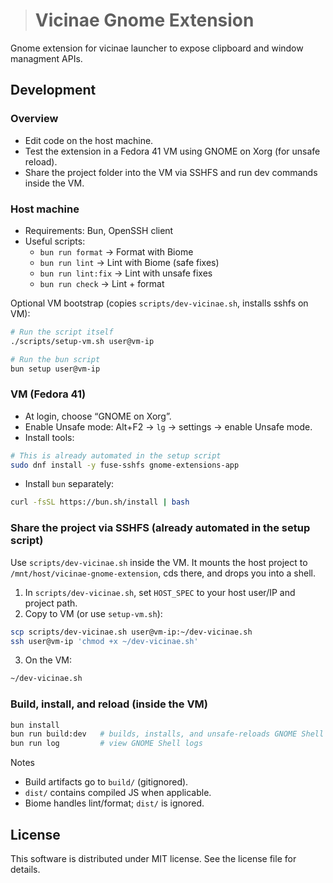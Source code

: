 > # Vicinae Gnome Extension

Gnome extension for vicinae launcher to expose clipboard and window managment APIs.

## Development

### Overview

- Edit code on the host machine.
- Test the extension in a Fedora 41 VM using GNOME on Xorg (for unsafe reload).
- Share the project folder into the VM via SSHFS and run dev commands inside the VM.

### Host machine

- Requirements: Bun, OpenSSH client
- Useful scripts:
  - `bun run format` → Format with Biome
  - `bun run lint` → Lint with Biome (safe fixes)
  - `bun run lint:fix` → Lint with unsafe fixes
  - `bun run check` → Lint + format

Optional VM bootstrap (copies `scripts/dev-vicinae.sh`, installs sshfs on VM):

```bash
# Run the script itself
./scripts/setup-vm.sh user@vm-ip

# Run the bun script
bun setup user@vm-ip
```

### VM (Fedora 41)

- At login, choose “GNOME on Xorg”.
- Enable Unsafe mode: Alt+F2 → `lg` → settings → enable Unsafe mode.
- Install tools:

```bash
# This is already automated in the setup script
sudo dnf install -y fuse-sshfs gnome-extensions-app
```

- Install `bun` separately:
```bash
curl -fsSL https://bun.sh/install | bash
```

### Share the project via SSHFS (already automated in the setup script)

Use `scripts/dev-vicinae.sh` inside the VM. It mounts the host project to `/mnt/host/vicinae-gnome-extension`, cds there, and drops you into a shell.

1) In `scripts/dev-vicinae.sh`, set `HOST_SPEC` to your host user/IP and project path.
2) Copy to VM (or use `setup-vm.sh`):

```bash
scp scripts/dev-vicinae.sh user@vm-ip:~/dev-vicinae.sh
ssh user@vm-ip 'chmod +x ~/dev-vicinae.sh'
```

3) On the VM:

```bash
~/dev-vicinae.sh
```

### Build, install, and reload (inside the VM)

```bash
bun install
bun run build:dev   # builds, installs, and unsafe-reloads GNOME Shell (Xorg only)
bun run log         # view GNOME Shell logs
```

Notes
- Build artifacts go to `build/` (gitignored).
- `dist/` contains compiled JS when applicable.
- Biome handles lint/format; `dist/` is ignored.
## License

This software is distributed under MIT license. See the license file for details.
